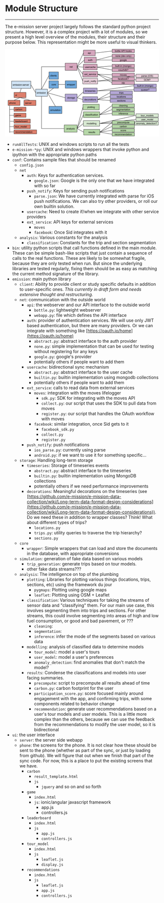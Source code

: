 # Module Structure
---

The e-mission server project largely follows the standard python project structure.
However, it is a complex project with a lot of modules, so we present a high level overview of the modules, their structure and their purpose below. This representation might be more useful to visual thinkers.

![A visual representation of the structure below](../../assets/dev/archi/e-mission-server-module-structure.png)

- `runAllTests`: UNIX and windows scripts to run all the tests
- `e-mission-*py`: UNIX and windows wrappers that invoke python and ipython with the appropriate python paths
- `conf`: Contains sample files that should be renamed
    - `config.json`
    - `net`
      - `auth`: Keys for authentication services.
          - `google.json`: Google is the only one that we have integrated with so far
      - `push_notify`: Keys for sending push notifications
          - `parse.json`: We have currently integrated with parse for iOS push notifications. We can also try other providers, or roll our own builtin solution.
      - `usercache`: Need to create if/when we integrate with other service providers
      - `ext_service`: API keys for external services
          - `moves`
          - `facebook`: Once Sid integrates with it
    - `analysis`: Various constants for the analysis
         - `classification`: Constants for the trip and section segmentation
- `bin`: utility python scripts that call functions defined in the main module. These can be simple bash-like scripts that just contain a sequence of calls to the real functions. These are likely to be somewhat fragile, because they are only tested when run. But since the underlying libraries are tested regularly, fixing them should be as easy as matching the current method signature of the library.
- `emission`: main python library
    - `client`: Ability to provide client or study specific defaults in addition to user-specific ones. *This currently in draft form and needs extensive thought and restructuring.*
    - `net`: communication with the outside world
        - `api`: the webserver and our API interface to the outside world
            - `bottle.py`: lightweight webserver
            - `webapp.py`: file which defines the API interface
      - `auth`: provider of authentication services. We will use only JWT based authentication, but there are many providers. Or we can integrate with something like [https://oauth.io/home](https://oauth.io/home)
          - `abstract.py`: abstract interface to the auth provider
          - `none.py`: simple implementation that can be used for testing without registering for any keys
          - `google.py`: google's provider
          - potentially others if people want to add them
      - `usercache`: bidirectional sync mechanism
          - `abstract.py`: abstract interface to the user cache 
          - `builtin.py`: builtin implementation using mongodb collections
          - potentially others if people want to add them
      - `ext_service`: calls to read data from external services
           - `moves`: integration with the moves lifelogger
               - `sdk.py`: SDK for integrating with the moves API
               - `collect.py`: our script that uses the SDK to pull data from moves
               - `register.py`: our script that handles the OAuth workflow with moves
           - `facebook`: similar integration, once Sid gets to it
               - `facebook_sdk.py`
               - `collect.py`
               - `register.py`
      - `push_notify`: push notifications
          - `ios_parse.py`: currently using parse
          - `android.py`: if we want to use it for something specific...
    - `storage`: Handling long-term storage
      - `timeseries`: Storage of timeseries events
          - `abstract.py`: abstract interface to the timeseries
          - `builtin.py`: builtin implementation using MongoDB collections
          - potentially others if we need performance improvements
      - `decorations`: Meaningful decorations on the timeseries (see [https://github.com/e-mission/e-mission-data-collection/wiki/Long-term-data-format-design-considerations](https://github.com/e-mission/e-mission-data-collection/wiki/Long-term-data-format-design-considerations)). Do we need these in addition to wrapper classes? Think! What about different types of trips?
          - `locations.py`
          - `trips.py`: utility queries to traverse the trip hierarchy?
          - `sections.py`
    - `core`
        - `wrapper`: Simple wrappers that can load and store the documents in the database, with appropriate conversions
    - `simulation`: generation of fake data based on various models
        - `trip_generation`: generate trips based on tour models.
        - other fake data streams???
    - `analysis`: The intelligence on top of the plumbing
      - `plotting`: Libraries for plotting various things (locations, trips, sections, etc) using the framework du jour
           - `pygmaps`: Plotting using google maps
           - `leaflet`: Plotting using OSM + Leaflet
      - `classification`: Various techniques for taking the streams of sensor data and "classifying" them. For our main use case, this involves segmenting them into trips and sections. For other streams, this could involve segmenting into areas of high and low fuel consumption, or good and bad pavement, or ???
           - `cleaning`:
           - `segmentation`:
           - `inference`: infer the mode of the segments based on various data
      - `modelling`: analysis of classified data to determine models
           - `tour_model`: model a user's tours
           - `user_model`: model a user's preferences
           - `anomaly_detection`: find anomalies that don't match the model?
      - `results`: Condense the classifications and models into user facing summaries.
           - `precompute`: script to precompute all results ahead of time
           - `carbon.py`: carbon footprint for the user
           - `participation_score.py`: score focused mainly around engagement with the app, and confirming trips, with some components related to behavior change
           - `recommendation`: generate user recommendations based on a user's tour models and user models. This is a little more complex than the others, because we can use the feedback from the recommendations to modify the user model, so it is bidirectional
- `ui`: the user interface
  - `server`: the server side webapp
  - `phone`: the screens for the phone. It is not clear how these should be sent to the phone (whether as part of the sync, or just by loading from github). We will figure that out when we finish that part of the sync code. For now, this is a place to put the existing screens that we have.
    - `carbon`
        - `result_template.html`
        - `js`
            - `jquery` and so on and so forth
    - `game`
        - `index.html`
        - `js`: ionic/angular javascript framework
            - app.js
            - controllers.js
    - `leaderboard`
        - `index.html`
        - `js`
            - `app.js`
            - `controllers.js`
    - `tour_model`
        - `index.html`
        - `js`
            - `leaflet.js`
            - `display.js`
    - `recommendations`
        - `index.html`
        - `js`
            - `leaflet.js`
            - `app.js`
            - `controllers.js`
